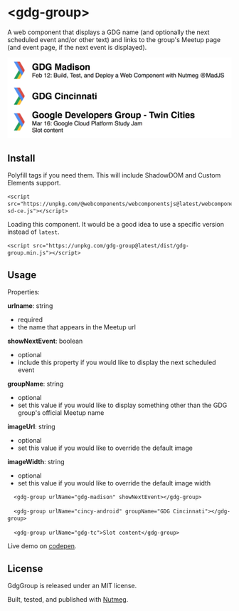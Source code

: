 &lt;gdg-group&gt;
====

A web component that displays a GDG name (and optionally the next scheduled event and/or other text) and links to the group's Meetup page (and event page, if the next event is displayed).

![demo image](https://raw.githubusercontent.com/pearlbea/gdg-group/master/demo.png)


Install
----

Polyfill tags if you need them. This will include ShadowDOM and Custom Elements support.

```
<script src="https://unpkg.com/@webcomponents/webcomponentsjs@latest/webcomponents-sd-ce.js"></script>
```

Loading this component. It would be a good idea to use a specific version instead of `latest`.

```
<script src="https://unpkg.com/gdg-group@latest/dist/gdg-group.min.js"></script>
```

Usage
----

Properties: 

**urlname**: string
  - required
  - the name that appears in the Meetup url

**showNextEvent**: boolean
  - optional
  - include this property if you would like to display the next scheduled event

**groupName**: string
  - optional
  - set this value if you would like to display something other than the GDG group's official Meetup name

**imageUrl**: string
  - optional
  - set this value if you would like to override the default image

**imageWidth**: string
 - optional
 - set this value if you would like to override the default image width

```
  <gdg-group urlName="gdg-madison" showNextEvent></gdg-group>

  <gdg-group urlName="cincy-android" groupName="GDG Cincinnati"></gdg-group>

  <gdg-group urlName="gdg-tc">Slot content</gdg-group>

```

Live demo on [codepen](https://codepen.io/pearlbea/pen/BJJPBR).

License
----

GdgGroup is released under an MIT license.

Built, tested, and published with [Nutmeg](https://nutmeg.tools).
